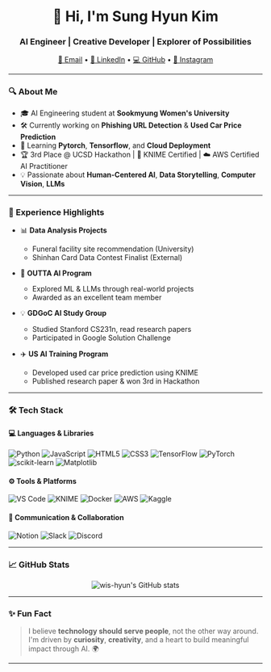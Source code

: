 <h1 align="center">👋 Hi, I'm Sung Hyun Kim</h1>
<h3 align="center">AI Engineer | Creative Developer | Explorer of Possibilities</h3>

<p align="center">
  <a href="mailto:smwuai2004@sookmyung.ac.kr">📧 Email</a> •
  <a href="https://www.linkedin.com/in/%EC%84%B1%ED%98%84-%EA%B9%80-wishyun0303/">🔗 LinkedIn</a> •
  <a href="https://github.com/wis-hyun">💻 GitHub</a> •
  <a href="https://instagram.com/wis_hyunny">📸 Instagram</a>
</p>

---

### 🔍 About Me

- 🎓 AI Engineering student at **Sookmyung Women's University**
- 🛠 Currently working on **Phishing URL Detection** & **Used Car Price Prediction**
- 🌱 Learning **Pytorch**, **Tensorflow**, and **Cloud Deployment**
- 🏆 3rd Place @ UCSD Hackathon | 🏅 KNIME Certified | ☁️ AWS Certified AI Practitioner
- 💡 Passionate about **Human-Centered AI**, **Data Storytelling**, **Computer Vision**, **LLMs**

---

### 🧠 Experience Highlights

- 📊 **Data Analysis Projects**
  - Funeral facility site recommendation (University)
  - Shinhan Card Data Contest Finalist (External)

- 🚀 **OUTTA AI Program**
  - Explored ML & LLMs through real-world projects
  - Awarded as an excellent team member

- 💡 **GDGoC AI Study Group**
  - Studied Stanford CS231n, read research papers
  - Participated in Google Solution Challenge

- ✈️ **US AI Training Program**
  - Developed used car price prediction using KNIME
  - Published research paper & won 3rd in Hackathon

---

### 🛠️ Tech Stack

#### 💻 Languages & Libraries  
![Python](https://img.shields.io/badge/-Python-3776AB?logo=python&logoColor=white)
![JavaScript](https://img.shields.io/badge/-JavaScript-F7DF1E?logo=javascript&logoColor=black)
![HTML5](https://img.shields.io/badge/-HTML5-E34F26?logo=html5&logoColor=white)
![CSS3](https://img.shields.io/badge/-CSS3-1572B6?logo=css3&logoColor=white)
![TensorFlow](https://img.shields.io/badge/-TensorFlow-FF6F00?logo=tensorflow&logoColor=white)
![PyTorch](https://img.shields.io/badge/-PyTorch-EE4C2C?logo=pytorch&logoColor=white)
![scikit-learn](https://img.shields.io/badge/-scikit--learn-F7931E?logo=scikit-learn&logoColor=white)
![Matplotlib](https://img.shields.io/badge/-Matplotlib-11557C?logo=matplotlib&logoColor=white)

#### ⚙️ Tools & Platforms  
![VS Code](https://img.shields.io/badge/-VSCode-007ACC?logo=visual-studio-code&logoColor=white)
![KNIME](https://img.shields.io/badge/-KNIME-FEBD07?logo=knime&logoColor=black)
![Docker](https://img.shields.io/badge/-Docker-2496ED?logo=docker&logoColor=white)
![AWS](https://img.shields.io/badge/-AWS-232F3E?logo=amazon-aws&logoColor=white)
![Kaggle](https://img.shields.io/badge/-Kaggle-20BEFF?logo=kaggle&logoColor=white)

#### 💬 Communication & Collaboration  
![Notion](https://img.shields.io/badge/-Notion-000000?logo=notion&logoColor=white)
![Slack](https://img.shields.io/badge/-Slack-4A154B?logo=slack&logoColor=white)
![Discord](https://img.shields.io/badge/-Discord-5865F2?logo=discord&logoColor=white)

---

### 📈 GitHub Stats

<p align="center">
  <img src="https://github-readme-stats.vercel.app/api?username=wis-hyun&show_icons=true&theme=tokyonight" alt="wis-hyun's GitHub stats" />
</p>

---

### ✨ Fun Fact

> I believe **technology should serve people**, not the other way around.  
> I'm driven by **curiosity**, **creativity**, and a heart to build meaningful impact through AI. 🌍

---
